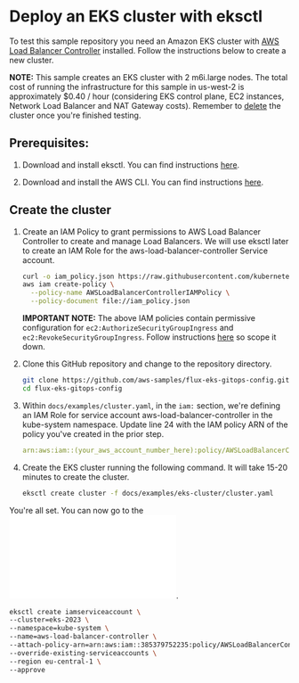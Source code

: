 # Deploy an EKS cluster with eksctl

To test this sample repository you need an Amazon EKS cluster with [AWS Load Balancer Controller](https://kubernetes-sigs.github.io/aws-load-balancer-controller/v2.3/) installed. Follow the instructions below to create a new cluster.

**NOTE:** This sample creates an EKS cluster with 2 m6i.large nodes. The total cost of running the infrastructure for this sample in us-west-2 is approximately $0.40 / hour (considering EKS control plane, EC2 instances, Network Load Balancer and NAT Gateway costs). Remember to [delete](../README#clean-up) the cluster once you're finished testing.

## Prerequisites:

1. Download and install eksctl. You can find instructions [here](https://docs.aws.amazon.com/eks/latest/userguide/eksctl.html).

1. Download and install the AWS CLI. You can find instructions [here](https://docs.aws.amazon.com/cli/latest/userguide/cli-chap-getting-started.html).

## Create the cluster

1. Create an IAM Policy to grant permissions to AWS Load Balancer Controller to create and manage Load Balancers. We will use eksctl later to create an IAM Role for the aws-load-balancer-controller Service account.

    ```bash
    curl -o iam_policy.json https://raw.githubusercontent.com/kubernetes-sigs/aws-load-balancer-controller/v2.5.4/docs/install/iam_policy.json
    aws iam create-policy \
      --policy-name AWSLoadBalancerControllerIAMPolicy \
      --policy-document file://iam_policy.json
    ```

    **IMPORTANT NOTE:** The above IAM policies contain permissive configuration for `ec2:AuthorizeSecurityGroupIngress` and `ec2:RevokeSecurityGroupIngress`. Follow instructions [here](https://kubernetes-sigs.github.io/aws-load-balancer-controller/v2.4/deploy/installation/#setup-iam-role-for-service-accounts) so scope it down.

1. Clone this GitHub repository and change to the repository directory.

    ```bash
    git clone https://github.com/aws-samples/flux-eks-gitops-config.git
    cd flux-eks-gitops-config
    ```

1. Within `docs/examples/cluster.yaml`, in the `iam:` section, we're defining an IAM Role for service account aws-load-balancer-controller in the kube-system namespace. Update line 24 with the IAM policy ARN of the policy you've created in the prior step.

    ```yaml
    arn:aws:iam::(your_aws_account_number_here):policy/AWSLoadBalancerControllerIAMPolicy
    ```

1. Create the EKS cluster running the following command. It will take 15-20 minutes to create the cluster.

    ```bash
    eksctl create cluster -f docs/examples/eks-cluster/cluster.yaml
    ```

You're all set. You can now go to the ![deploy section](../README.md#deploy-this-sample).

```bash
eksctl create iamserviceaccount \
--cluster=eks-2023 \
--namespace=kube-system \
--name=aws-load-balancer-controller \
--attach-policy-arn=arn:aws:iam::385379752235:policy/AWSLoadBalancerControllerIAMPolicy \
--override-existing-serviceaccounts \
--region eu-central-1 \
--approve
```
